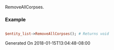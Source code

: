 RemoveAllCorpses.
### Example

```perl

$entity_list->RemoveAllCorpses(); # Returns void
```


Generated On 2018-01-15T13:04:48-08:00